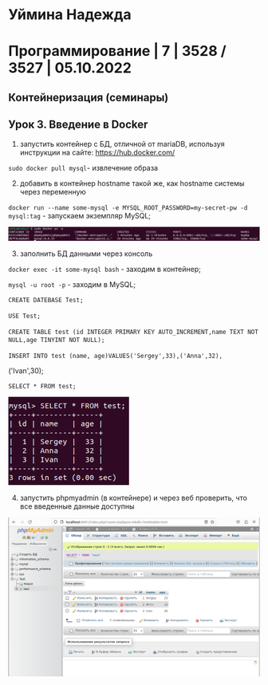 # Уймина Надежда 

# Программирование | 7 | 3528 / 3527 | 05.10.2022

## Контейнеризация (семинары)

## Урок 3. Введение в Docker

1) запустить контейнер с БД, отличной от mariaDB, используя инструкции на сайте: https://hub.docker.com/

`sudo docker pull mysql`- извлечение образа

2) добавить в контейнер hostname такой же, как hostname системы через переменную

`docker run --name some-mysql -e MYSQL_ROOT_PASSWORD=my-secret-pw -d mysql:tag` - запускаем экземпляр MySQL;

![скрин выполненой работы](Screen/Homework3_2.png)

3) заполнить БД данными через консоль

`docker exec -it some-mysql bash` - заходим в контейнер;

`mysql -u root -p` - заходим в MySQL;

    CREATE DATEBASE Test;
    
    USE Test;
    
    CREATE TABLE test (id INTEGER PRIMARY KEY AUTO_INCREMENT,name TEXT NOT NULL,age TINYINT NOT NULL);
    
    INSERT INTO test (name, age)VALUES('Sergey',33),('Anna',32),
('Ivan',30);

    SELECT * FROM test;

![скрин выполненой работы](Screen/Homework3_3.png)

4) запустить phpmyadmin (в контейнере) и через веб проверить, что все введенные данные доступны

![скрин выполненой работы](Screen/Homework3_4.png)
